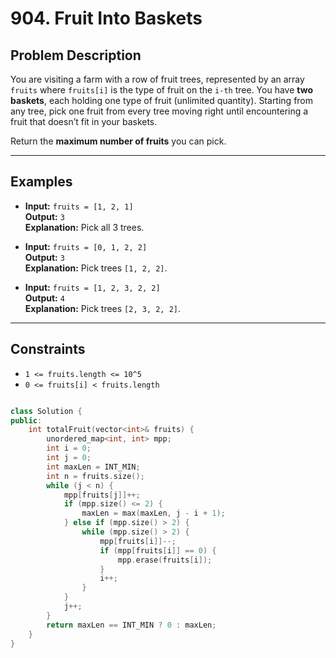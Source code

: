 # 904. Fruit Into Baskets

## Problem Description
You are visiting a farm with a row of fruit trees, represented by an array `fruits` where `fruits[i]` is the type of fruit on the `i-th` tree. You have **two baskets**, each holding one type of fruit (unlimited quantity). Starting from any tree, pick one fruit from every tree moving right until encountering a fruit that doesn’t fit in your baskets.

Return the **maximum number of fruits** you can pick.

---

## Examples

- **Input:** `fruits = [1, 2, 1]`  
  **Output:** `3`  
  **Explanation:** Pick all 3 trees.

- **Input:** `fruits = [0, 1, 2, 2]`  
  **Output:** `3`  
  **Explanation:** Pick trees `[1, 2, 2]`.

- **Input:** `fruits = [1, 2, 3, 2, 2]`  
  **Output:** `4`  
  **Explanation:** Pick trees `[2, 3, 2, 2]`.

---

## Constraints
- `1 <= fruits.length <= 10^5`
- `0 <= fruits[i] < fruits.length`

```c++

class Solution {
public:
    int totalFruit(vector<int>& fruits) {
        unordered_map<int, int> mpp;
        int i = 0;
        int j = 0;
        int maxLen = INT_MIN;
        int n = fruits.size();
        while (j < n) {
            mpp[fruits[j]]++;
            if (mpp.size() <= 2) {
                maxLen = max(maxLen, j - i + 1);
            } else if (mpp.size() > 2) {
                while (mpp.size() > 2) {
                    mpp[fruits[i]]--;
                    if (mpp[fruits[i]] == 0) {
                        mpp.erase(fruits[i]);
                    }
                    i++;
                }
            }
            j++;
        }
        return maxLen == INT_MIN ? 0 : maxLen;
    }
}
```